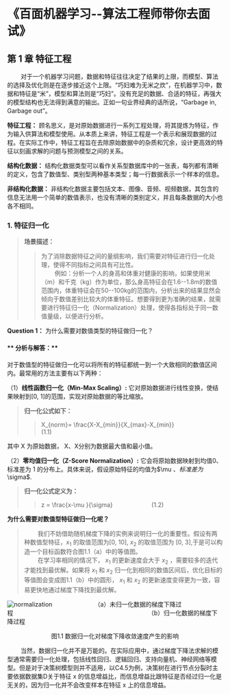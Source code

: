 
# 《百面机器学习--算法工程师带你去面试》

##  第 1 章 特征工程

&nbsp;&nbsp;&nbsp;&nbsp;&nbsp;&nbsp;&nbsp;&nbsp;对于一个机器学习问题，数据和特征往往决定了结果的上限，而模型、算法的选择及优化则是在逐步接近这个上限。“巧妇难为无米之炊”，在机器学习中，数据和特征是“米”，模型和算法则是“巧妇”。没有充足的数据、合适的特征，再强大的模型结构也无法得到满意的输出。正如一句业界经典的话所说，“Garbage in, Garbage out”。

**特征工程：**  顾名思义，是对原始数据进行一系列工程处理，将其提炼为特征，作为输入供算法和模型使用。从本质上来讲，特征工程是一个表示和展现数据的过程。在实际工作中，特征工程旨在去除原始数据中的杂质和冗余，设计更高效的特征以刻画求解的问题与预测模型之间的关系。

**结构化数据：** 结构化数据类型可以看作关系型数据库中的一张表，每列都有清晰的定义，包含了数值型、类别型两种基本类型；每一行数据表示一个样本的信息。

**非结构化数据：** 非结构化数据主要包括文本、图像、音频、视频数据，其包含的信息无法用一个简单的数值表示，也没有清晰的类别定义，并且每条数据的大小也各不相同。

###  1. 特征归一化

> **场景描述：**
>> 为了消除数据特征之间的量纲影响，我们需要对特征进行归一化处理，使得不同指标之间具有可比性。   
&nbsp;&nbsp;&nbsp;&nbsp;&nbsp;&nbsp;&nbsp;&nbsp;例如：分析一个人的身高和体重对健康的影响，如果使用米（m）和千克（kg）作为单位，那么身高特征会在1.6--1.8m的数值范围内，体重特征会在50--100kg的范围内，分析出来的结果显然会倾向于数值差别比较大的体重特征。想要得到更为准确的结果，就需要进行特征归一化（Normalization）处理，使得各指标处于同一数值量级，以便进行分析。

**Question 1：**  为什么需要对数值类型的特征做归一化？

#### ** 分析与解答：**

对于数值型的特征做归一化可以将所有的特征都统一到一个大致相同的数值区间内。最常用的方法主要有以下两种：  

（1）**线性函数归一化（Min-Max Scaling）:** 它对原始数据进行线性变换，使结果映射到[0, 1]的范围，实现对原始数据的等比缩放。

> **归一化公式如下：**  
>> X_{norm}= \frac{X-X_{min}}{X_{max}-X_{min}}   &nbsp;&nbsp;&nbsp;&nbsp;&nbsp;&nbsp;&nbsp;&nbsp;&nbsp;&nbsp; &nbsp;&nbsp;&nbsp;&nbsp;&nbsp;&nbsp;&nbsp;&nbsp;&nbsp;&nbsp;   (1.1) 

其中 X 为原始数据， X、X分别为数据最大值和最小值。

（2）**零均值归一化（Z-Score Normalization）:** 它会将原始数据映射到均值0、标准差为 1 的分布上。具体来说，假设原始特征的均值为$\mu $、标准差为$\sigma$.
>**归一化公式定义为：**    
>> z = \frac{x-\mu }{\sigma} &nbsp;&nbsp;&nbsp;&nbsp;&nbsp;&nbsp;&nbsp;&nbsp;&nbsp;&nbsp; &nbsp;&nbsp;&nbsp;&nbsp;&nbsp;&nbsp;&nbsp;&nbsp;&nbsp;&nbsp;   (1.2)    

**为什么需要对数值型特征做归一化呢？**  
>&nbsp;&nbsp;&nbsp;&nbsp;&nbsp;&nbsp;&nbsp;&nbsp;我们不妨借助随机梯度下降的实例来说明归一化的重要性。假设有两种数值型特征，$x_{1}$ 的取值范围为[0, 10], $x_{2}$ 的取值范围为 [0, 3],于是可以构造一个目标函数符合图1.1（a）中的等值图。  
>&nbsp;&nbsp;&nbsp;&nbsp;&nbsp;&nbsp;&nbsp;&nbsp;在学习率相同的情况下， $x_{1}$ 的更新速度会大于 $x_{2}$ ，需要较多的迭代才能找到最优解。如果将 $x_{1}$ 和 $x_{2}$ 归一化到相同的数值区间后，优化目标的等值图会变成图1.1（b）中的圆形， $x_{1}$ 和 $x_{2}$ 的更新速度变得更为一致，容易更快地通过梯度下降找到最优解。  

![normalization](https://timgsa.baidu.com/timg?image&quality=80&size=b9999_10000&sec=1536127304605&di=d70a58f075363e8ff5e205fa13ae7810&imgtype=0&src=http%3A%2F%2Fox5l2b8f4.bkt.clouddn.com%2Fimages%2F%25E6%25B7%25B1%25E5%25BA%25A6%25E5%25AD%25A6%25E4%25B9%25A0-%25E5%258A%25A0%25E5%25BF%25AB%25E5%25AD%25A6%25E4%25B9%25A0%25E9%2580%259F%25E5%25BA%25A6%2Fnormalize_input_1.png "归一化")
&nbsp;&nbsp;&nbsp;&nbsp;&nbsp;&nbsp;&nbsp;&nbsp;&nbsp;&nbsp;&nbsp;&nbsp;&nbsp;&nbsp;&nbsp;&nbsp;&nbsp;&nbsp;&nbsp;&nbsp;&nbsp;&nbsp;&nbsp;&nbsp;（a）未归一化数据的梯度下降过程&nbsp;&nbsp;&nbsp;&nbsp;&nbsp;&nbsp;&nbsp;&nbsp;&nbsp;&nbsp;&nbsp;&nbsp;&nbsp;&nbsp;&nbsp;&nbsp;&nbsp;&nbsp;&nbsp;&nbsp;&nbsp;&nbsp;&nbsp;&nbsp;&nbsp;&nbsp;&nbsp;&nbsp;&nbsp;&nbsp;&nbsp;&nbsp;&nbsp;&nbsp;&nbsp;&nbsp;&nbsp;&nbsp;&nbsp;&nbsp;&nbsp;&nbsp;&nbsp;&nbsp;&nbsp;&nbsp;&nbsp;&nbsp;&nbsp;&nbsp;&nbsp;&nbsp;&nbsp;&nbsp;&nbsp;&nbsp;&nbsp;&nbsp;&nbsp;&nbsp;&nbsp;&nbsp;&nbsp;&nbsp;&nbsp;&nbsp;&nbsp;&nbsp;&nbsp;&nbsp;&nbsp;&nbsp;&nbsp;&nbsp;&nbsp;&nbsp;&nbsp;&nbsp;&nbsp;&nbsp;（b）归一化数据的梯度下降过程
<center>图1.1 数据归一化对梯度下降收敛速度产生的影响</center>

&nbsp;&nbsp;&nbsp;&nbsp;&nbsp;&nbsp;&nbsp;&nbsp;当然，数据归一化并不是万能的。在实际应用中，通过梯度下降法求解的模型通常需要归一化处理，包括线性回归、逻辑回归、支持向量机、神经网络等模型。但是对于决策树模型则并不适用，以C4.5为例，决策树在进行节点分裂时主要依据数据集D关于特征 x 的信息增益比，而信息增益比跟特征是否经过归一化是无关的，因为归一化并不会改变样本在特征 x 上的信息增益。
